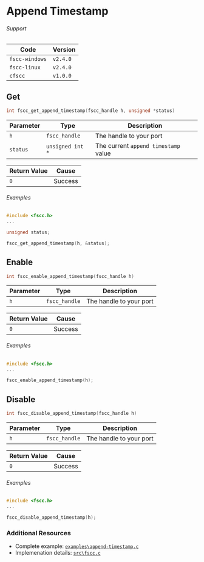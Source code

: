 # Append Timestamp

###### Support
| Code           | Version
| -------------- | --------
| `fscc-windows` | `v2.4.0` 
| `fscc-linux`   | `v2.4.0` 
| `cfscc`        | `v1.0.0`


## Get
```c
int fscc_get_append_timestamp(fscc_handle h, unsigned *status)
```

| Parameter | Type             | Description
| --------- | ---------------- | ------------------------------------
| `h`       | `fscc_handle`    | The handle to your port
| `status`  | `unsigned int *` | The current `append timestamp` value

| Return Value | Cause
| ------------ | -------
| `0`          | Success

###### Examples
```c
#include <fscc.h>
...

unsigned status;

fscc_get_append_timestamp(h, &status);
```


## Enable
```c
int fscc_enable_append_timestamp(fscc_handle h)
```

| Parameter | Type             | Description
| --------- | ---------------- | -----------------------
| `h`       | `fscc_handle`    | The handle to your port

| Return Value | Cause
| ------------ | -------
| `0`          | Success

###### Examples
```c
#include <fscc.h>
...

fscc_enable_append_timestamp(h);
```


## Disable
```c
int fscc_disable_append_timestamp(fscc_handle h)
```

| Parameter | Type             | Description
| --------- | ---------------- | -----------------------
| `h`       | `fscc_handle`    | The handle to your port

| Return Value | Cause
| ------------ | -------
| `0`          | Success

###### Examples
```c
#include <fscc.h>
...

fscc_disable_append_timestamp(h);
```


### Additional Resources
- Complete example: [`examples\append-timestamp.c`](https://github.com/commtech/cfscc/blob/master/examples/append-timestamp.c)
- Implemenation details: [`src\fscc.c`](https://github.com/commtech/cfscc/blob/master/src/fscc.c)
